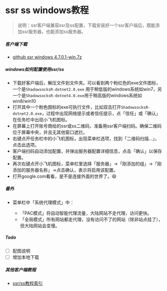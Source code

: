 # ssr ss windows教程

> 说明：ssr客户端兼容ssr及ss配置，下载安装好一个ssr客户端后，既能添加ssr服务器，也能添加ss服务器。


##### 客户端下载
 - [github ssr windows 4.7.0.1-win.7z](https://github.com/shadowsocksr-rm/shadowsocksr-csharp/releases/download/4.7.0.1/ShadowsocksR-4.7.0.1-win.7z)

 
 
##### windows如何配置使用ssr/ss
  - 下载好客户端后，解压文件到文件夹。可以看到两个粉红色的exe文件图标，一个是`ShadowsocksR-dotnet2.0.exe` 用于稍低版的windows系统如win7，另一个是`ShadowsocksR-dotnet4.0.exe`用于稍高版的windows系统如win8/win10
  - 打开其中一个粉色图标的exe可执行文件，比如双击打开`ShadowsocksR-dotnet2.0.exe`，过程中出现网络提示或者信任提示，点「信任」或「确认」在任务栏中出现小飞机图标。
  - 在屏幕上打开账号商给的ssr或ss二维码，准备用ssr客户端扫码。确保二维码位于屏幕中央，并且无其他窗口遮拦。
  - 右键点开任务栏中的小飞机图标，出现菜单栏选项，找到「二维码扫描...」，点击此选项。
  - 客户端扫码自动添加配置，并弹出服务器配置详细信息，点击「确认」以保存配置。
  - 再次右键点开小飞机图标，菜单栏里选择「服务器」->「刚添加的组」->「刚添加的服务器名称」->点击确认，表示将启用该配置。
  - 打开google.com看看，是不是连接外面的世界了。😄

  
  
##### 番外
  - 菜单栏中「系统代理模式」中：

    - 「PAC模式」将自动智能代理流量，大陆网站不走代理，访问更快。
    - 「全局模式」所有网站都走代理，没有访问不了的网站（除非站点挂了），但大陆网站会变慢。

  
 
 
 
##### Todo
 - [ ] 配图说明
 - [ ] 增加本地下载
 
 ##### 其他客户端教程
 - [ssr/ss教程索引](./ssr_ss_tutorial_教程.md)
